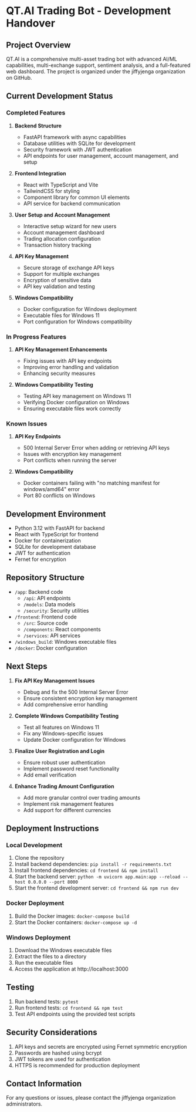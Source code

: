 # QT.AI Trading Bot - Development Handover

## Project Overview
QT.AI is a comprehensive multi-asset trading bot with advanced AI/ML capabilities, multi-exchange support, sentiment analysis, and a full-featured web dashboard. The project is organized under the jiffyjenga organization on GitHub.

## Current Development Status

### Completed Features
1. **Backend Structure**
   - FastAPI framework with async capabilities
   - Database utilities with SQLite for development
   - Security framework with JWT authentication
   - API endpoints for user management, account management, and setup

2. **Frontend Integration**
   - React with TypeScript and Vite
   - TailwindCSS for styling
   - Component library for common UI elements
   - API service for backend communication

3. **User Setup and Account Management**
   - Interactive setup wizard for new users
   - Account management dashboard
   - Trading allocation configuration
   - Transaction history tracking

4. **API Key Management**
   - Secure storage of exchange API keys
   - Support for multiple exchanges
   - Encryption of sensitive data
   - API key validation and testing

5. **Windows Compatibility**
   - Docker configuration for Windows deployment
   - Executable files for Windows 11
   - Port configuration for Windows compatibility

### In Progress Features
1. **API Key Management Enhancements**
   - Fixing issues with API key endpoints
   - Improving error handling and validation
   - Enhancing security measures

2. **Windows Compatibility Testing**
   - Testing API key management on Windows 11
   - Verifying Docker configuration on Windows
   - Ensuring executable files work correctly

### Known Issues
1. **API Key Endpoints**
   - 500 Internal Server Error when adding or retrieving API keys
   - Issues with encryption key management
   - Port conflicts when running the server

2. **Windows Compatibility**
   - Docker containers failing with "no matching manifest for windows/amd64" error
   - Port 80 conflicts on Windows

## Development Environment
- Python 3.12 with FastAPI for backend
- React with TypeScript for frontend
- Docker for containerization
- SQLite for development database
- JWT for authentication
- Fernet for encryption

## Repository Structure
- `/app`: Backend code
  - `/api`: API endpoints
  - `/models`: Data models
  - `/security`: Security utilities
- `/frontend`: Frontend code
  - `/src`: Source code
  - `/components`: React components
  - `/services`: API services
- `/windows_build`: Windows executable files
- `/docker`: Docker configuration

## Next Steps
1. **Fix API Key Management Issues**
   - Debug and fix the 500 Internal Server Error
   - Ensure consistent encryption key management
   - Add comprehensive error handling

2. **Complete Windows Compatibility Testing**
   - Test all features on Windows 11
   - Fix any Windows-specific issues
   - Update Docker configuration for Windows

3. **Finalize User Registration and Login**
   - Ensure robust user authentication
   - Implement password reset functionality
   - Add email verification

4. **Enhance Trading Amount Configuration**
   - Add more granular control over trading amounts
   - Implement risk management features
   - Add support for different currencies

## Deployment Instructions
### Local Development
1. Clone the repository
2. Install backend dependencies: `pip install -r requirements.txt`
3. Install frontend dependencies: `cd frontend && npm install`
4. Start the backend server: `python -m uvicorn app.main:app --reload --host 0.0.0.0 --port 8000`
5. Start the frontend development server: `cd frontend && npm run dev`

### Docker Deployment
1. Build the Docker images: `docker-compose build`
2. Start the Docker containers: `docker-compose up -d`

### Windows Deployment
1. Download the Windows executable files
2. Extract the files to a directory
3. Run the executable files
4. Access the application at http://localhost:3000

## Testing
1. Run backend tests: `pytest`
2. Run frontend tests: `cd frontend && npm test`
3. Test API endpoints using the provided test scripts

## Security Considerations
1. API keys and secrets are encrypted using Fernet symmetric encryption
2. Passwords are hashed using bcrypt
3. JWT tokens are used for authentication
4. HTTPS is recommended for production deployment

## Contact Information
For any questions or issues, please contact the jiffyjenga organization administrators.
